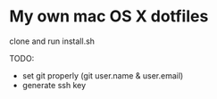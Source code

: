 # My own mac OS X dotfiles  

clone and run install.sh


<i class="icon-file"></i> TODO:
- set git properly (git user.name & user.email)
- generate ssh key
